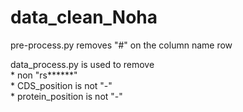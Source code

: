 # data_clean_Noha  
pre-process.py removes "#" on the column name row    

data_process.py is used to remove   
                          * non "rs******"  
                          * CDS_position is not "-"  
                          * protein_position is not "-" 
